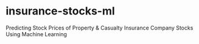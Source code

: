 # insurance-stocks-ml
Predicting Stock Prices of Property &amp; Casualty Insurance Company Stocks Using Machine Learning
